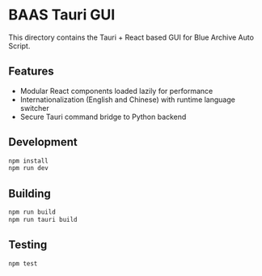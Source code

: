# BAAS Tauri GUI

This directory contains the Tauri + React based GUI for Blue Archive Auto Script.

## Features
- Modular React components loaded lazily for performance
- Internationalization (English and Chinese) with runtime language switcher
- Secure Tauri command bridge to Python backend

## Development

```bash
npm install
npm run dev
```

## Building

```bash
npm run build
npm run tauri build
```

## Testing

```bash
npm test
```
